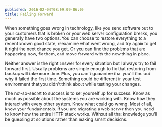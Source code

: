 ```yaml
---
published: 2016-02-04T08:09:09-06:00
title: Failing Forward
---
```

When something goes wrong in technology, like you send software out to your customers that is broken or your web server configuration breaks, you generally have two options. You can choose to restore everything to a recent known good state, reexamine what went wrong, and try again to get it right the next chance you get. Or you can find the problems that are happening now, fix them, and move forward with the new thing in place.

Neither answer is the right answer for every situation but I always try to fail forward first. Usually problems are simple enough to fix that restoring from backup will take more time. Plus, you can't guarantee that you'll find out why it failed the first time. Something could be different in your test environment that you didn't think about while testing your changes.

The not-so-secret to success is to set yourself up for success. Know as much as possible about the systems you are working with. Know how they interact with every other system. Know what could go wrong. Most of all, know your fundamentals. If you are migrating a web server then you need to know how the entire HTTP stack works. Without all that knowledge you'll be guessing at solutions rather than making smart decisions.